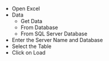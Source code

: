 - Open Excel 
- Data
  - Get Data
  - From Database
  - From SQL Server Database
- Enter the Server Name and Database
- Select the Table
- Click on Load
